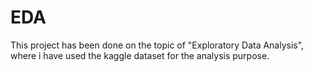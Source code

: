 # EDA
This project has been done on the topic of "Exploratory Data Analysis", where i have used the kaggle dataset for the analysis purpose. 
